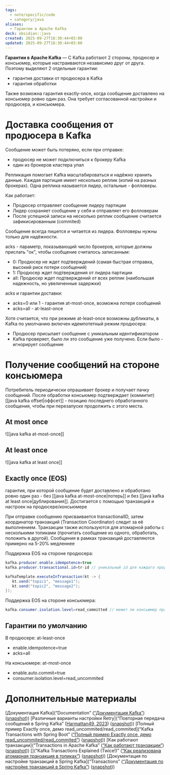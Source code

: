 ```yaml
---
tags:
  - note/specific/code
  - category/java
aliases:
  - Гарантии в Apache Kafka
deck: obsidian::java
created: 2025-09-27T18:30:44+03:00
updated: 2025-09-27T18:30:44+03:00
---
```


**Гарантии в Apache Kafka**
—
С Kafka работают 2 стороны, продюсер и консьюмер, которые настраиваются независимо друг от друга. Поэтому выделяют 2 отдельные гарантии:
- гарантия доставки от продюсера в Kafka
- гарантия обработки

Также возможна гарантия exactly-once, когда сообщение доставлено на консьюмер ровно один раз. Она требует согласованной настройки и продюсера, и консьюмера.

# Доставка сообщения от продюсера в Kafka

Сообщение может быть потеряно, если при отправке:
- продюсер не может подключиться к брокеру Kafka
- один из брокеров кластера упал

Репликация помогает Kafka масштабироваться и надёжно хранить данные. Каждая партиция имеет несколько реплик (копий на разных брокерах). Одна реплика называется лидер, остальные - фолловеры.

Как работает:
- Продюсер отправляет сообщение лидеру партиции
- Лидер сохраняет сообщение у себя и отправляет его фолловерам
- После успешной записи на несколько реплик сообщение считается зафикисированным (commited)

Сообщение всегда пишется и читается из лидера. Фолловеры нужны только для надёжности.

acks - параметр, показывающий число брокеров, которые должны прислать "ок", чтобы сообщение считалось записанным:
- 0: Продюсер не ждет подтверждений (самая быстрая отправка, высокий риск потери сообщений)
- 1: Продюсер ждет подтверждения от лидера партиции
- all: Продюсер ждет подтверждений от всех реплик (наибольшая надежность, но увеличенные задержки)

acks и гарантии доставки:
- acks=0 или 1 - гарантия at-most-once, возможна потеря сообщений
- acks=all - at-least-once

Хотя считается, что при режиме at-least-once возможны дубликаты, в Kafka по умолчанию включен идемпотетный режим продюсера:
- Продюсер присылает сообщение с уникальным идентификатором
- Kafka проверяет, было ли это сообщение уже получено. Если было - игнорирует сообщение

# Получение сообщений на стороне консьюмера

Потребитель периодически опрашивает брокер и получает пачку сообщений. После обработки консьюмер подтверждает (коммитит) [[java kafka offset|оффсет]] - позицию последнего обработанного сообщения, чтобы при перезапуске продолжить с этого места.
## At most once
![[java kafka at-most-once]]
## At least once
![[java kafka at least once]]

## Exactly once (EOS)
гарантия, при которой сообщение будет доставлено и обработано ровно один раз - без [[java kafka at-most-once|потерь]] и без [[java kafka at least once|дублирования]]. Достигается с помощью транзакций и настроек на продюсере/консьюмере

При отправке сообщению присваивается transactionalID, затем координатор транзакций (Transaction Coordinator) следит за её выполнением. Транзакции также используются для атомарной работы с несколькими топиками (прочитать сообщение из одного, обработать, положить в другой). Сообщения в рамках транзакций доставляются примерно на 5-20% медленнее

Поддержка EOS на стороне продюсера:
```java
kafka.producer.enable.idempotence=true
kafka.producer.transactional.id=tr-id // уникальный id для каждого продюсера. Помогает избежать проблем при "мерцании" продюсера или его рестарте

kafkaTemplate.executeInTransaction(kt -> { 
   kt.send("topic1", "message1"); 
   kt.send("topic2", "message2"); 
});
```

Поддержка EOS на стороне консьюмера:
```java
kafka.consumer.isolation.level=read_committed // может ли консьюмер прочитать сообщения из транзакций, которые ещё не закоммичены. read_committed или read_uncommitted
```

## Гарантии по умолчанию

В продюсере: at-least-once
- enable.idempotence=true
- acks=all

На консьюмере: at-most-once
- enable.auto.commit=true
- consumer.isolation.level=read_uncommited

# Дополнительные материалы

[Документация Kafka](“Documentation” ([“Документация Kafka”](zotero://select/library/items/8GCF69IC)) ([snapshot](zotero://open-pdf/library/items/RTI6FZJC?sel=h1&annotation=KJWCFQW7)))
[Различные варианты настройки Retry](“Повторная передача сообщений в Spring Kafka” ([Harmattan49, 2023](zotero://select/library/items/CT8382FC)) ([snapshot](zotero://open-pdf/library/items/7YJLL2NY?sel=h1%20%3E%20span&annotation=CTPNWG3H)))
[Полный пример Exactly once, демо read_uncommited/read_commited](“Kafka Transactions with Spring Boot” ([“Полный пример Exactly once, демо read_uncommited/read_commited”](zotero://select/library/items/R82NZQD8)) ([snapshot](zotero://open-pdf/library/items/JMNHNW7E?sel=header%20%3E%20h2&annotation=3TIJZ2GU)))
[Как работают транзакции](“Transactions in Apache Kafka” ([“Как работают транзакции”](zotero://select/library/items/GYYY8UNP)) ([snapshot](zotero://open-pdf/library/items/JYUQLFD5?sel=h1&annotation=2XGF8B92)))
[](“Kafka Transactions Explained (Twice!)” ([“Как реализована атомарная транзакция в топиках”](zotero://select/library/items/MHBPBUBL)) ([snapshot](zotero://open-pdf/library/items/7PAWQLTV?sel=h1&annotation=92F9V6CN)))
[Документация по настройке транзакций в Spring Kafka](“Transactions” ([“Документация по настройке транзакций в Spring Kafka”](zotero://select/library/items/NDLRA83P)) ([snapshot](zotero://open-pdf/library/items/CIFPNTNB?sel=%23page-title&annotation=U9DGLZTP)))
